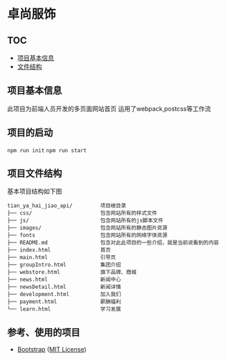 # 卓尚服饰

## TOC
- [项目基本信息](#base_info)
- [文件结构](#project_structure)



## <a name="base_info"></a>项目基本信息
此项目为前端人员开发的多页面网站首页
运用了webpack,postcss等工作流


## 项目的启动
`npm run init`
`npm run start`

## <a name="project_structure"></a>项目文件结构
基本项目结构如下图

```asciidoc
tian_ya_hai_jiao_api/         项目根目录
├── css/                      包含网站所有的样式文件
├── js/                       包含网站所有的js脚本文件
├── images/  				  包含网站所有的静态图片资源
├── fonts		              包含网站所有的网络字体资源
├── README.md				  包含对此此项目的一些介绍，就是当前说看到的内容
├── index.html  			  首页
├── main.html  			      引导页
├── groupIntro.html  		  集团介绍
├── webstore.html  		      旗下品牌、商城
├── news.html  		          新闻中心
├── newsDetail.html  		  新闻详情
├── development.html  		  加入我们
├── payment.html  		      薪酬福利
└── learn.html 		          学习发展
```

## 参考、使用的项目

* [Bootstrap](https://github.com/twbs/bootstrap) ([MIT License](https://github.com/twbs/bootstrap/blob/master/LICENSE))
